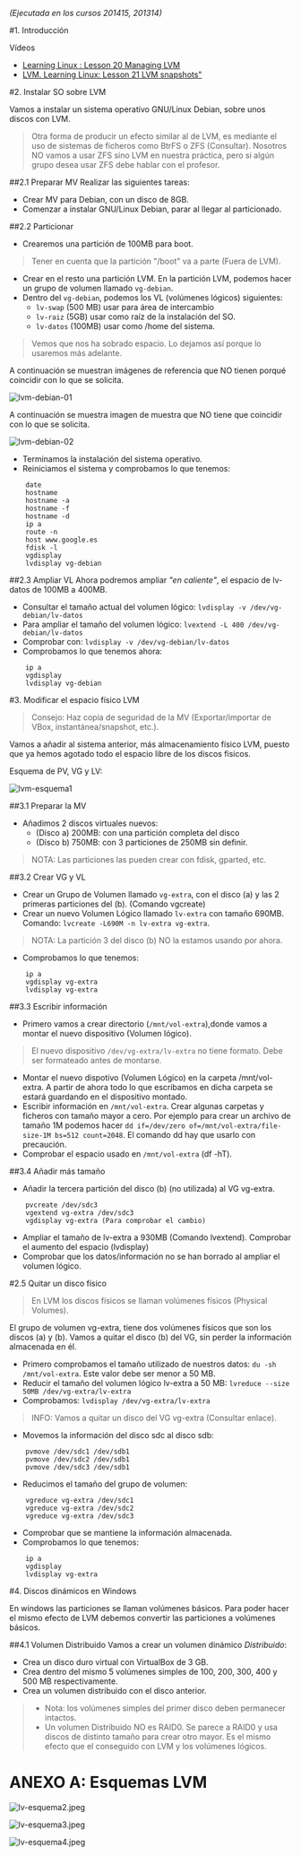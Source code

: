 *(Ejecutada en los cursos 201415, 201314)*

#1. Introducción

Vídeos
* [Learning Linux : Lesson 20 Managing LVM](https://youtu.be/m9SNN6IWyZo?list=PL3E447E094F7E3EBB)
* [LVM. Learning Linux: Lesson 21 LVM snapshots"](https://youtu.be/N8rUlYL2O_g?list=PL3E447E094F7E3EBB)

#2. Instalar SO sobre LVM

Vamos a instalar un sistema operativo GNU/Linux Debian, sobre unos discos con LVM.

> Otra forma de producir un efecto similar al de LVM, es mediante el uso de 
sistemas de ficheros como BtrFS o ZFS (Consultar).
> Nosotros NO vamos a usar ZFS sino LVM en nuestra práctica, pero si algún 
grupo desea usar ZFS debe hablar con el profesor.

##2.1 Preparar MV
Realizar las siguientes tareas:
* Crear MV para Debian, con un disco de 8GB.
* Comenzar a instalar GNU/Linux Debian, parar al llegar al particionado.

##2.2 Particionar

* Crearemos una partición de 100MB para boot. 
> Tener en cuenta que la partición "/boot" va a parte (Fuera de LVM).
* Crear en el resto una partición LVM. En la partición LVM, podemos hacer 
un grupo de volumen llamado `vg-debian`.
* Dentro del `vg-debian`, podemos los VL (volúmenes lógicos) siguientes:
    * `lv-swap` (500 MB) usar para área de intercambio
    * `lv-raiz` (5GB) usar como raíz de la instalación del SO.
    * `lv-datos` (100MB) usar como /home del sistema.
> Vemos que nos ha sobrado espacio. Lo dejamos así porque lo usaremos más adelante.

A continuación se muestran imágenes de referencia que NO tienen porqué coincidir con lo que se solicita.

![lvm-debian-01](./images/lvm-debian-01.png)

A continuación se muestra imagen de muestra que NO tiene que coincidir con lo que se solicita.

![lvm-debian-02](./images/lvm-debian-02.png)

* Terminamos la instalación del sistema operativo.
* Reiniciamos el sistema y comprobamos lo que tenemos:
```
    date
    hostname
    hostname -a
    hostname -f
    hostname -d
    ip a
    route -n
    host www.google.es
    fdisk -l
    vgdisplay
    lvdisplay vg-debian
```
      
##2.3 Ampliar VL
Ahora podremos ampliar *"en caliente"*, el espacio de lv-datos de 100MB a 400MB.

* Consultar el tamaño actual del volumen lógico: `lvdisplay -v /dev/vg-debian/lv-datos`
* Para ampliar el tamaño del volumen lógico: `lvextend -L 400 /dev/vg-debian/lv-datos`
* Comprobar con: `lvdisplay -v /dev/vg-debian/lv-datos`
* Comprobamos lo que tenemos ahora:
```
    ip a
    vgdisplay
    lvdisplay vg-debian
```

#3. Modificar el espacio físico LVM

> Consejo: Haz copia de seguridad de la MV (Exportar/importar de VBox, instantánea/snapshot, etc.).

Vamos a añadir al sistema anterior, más almacenamiento físico LVM, puesto que ya hemos agotado 
todo el espacio libre de los discos físicos.

Esquema de PV, VG y LV:

![lvm-esquema1](./images/lvm-esquema1.jpeg)

##3.1 Preparar la MV
* Añadimos 2 discos virtuales nuevos:
    * (Disco a) 200MB: con una partición completa del disco
    * (Disco b) 750MB: con 3 particiones de 250MB sin definir.
> NOTA: Las particiones las pueden crear con fdisk, gparted, etc.

##3.2 Crear VG y VL

* Crear un Grupo de Volumen llamado `vg-extra`, con el disco (a) y las 2 
primeras particiones del (b). (Comando vgcreate)
* Crear un nuevo Volumen Lógico llamado `lv-extra` con tamaño 690MB. 
Comando: `lvcreate -L690M -n lv-extra vg-extra`.

> NOTA: La partición 3 del disco (b) NO la estamos usando por ahora.
* Comprobamos lo que tenemos:
```
    ip a
    vgdisplay vg-extra
    lvdisplay vg-extra
```
          
##3.3 Escribir información

* Primero vamos a crear directorio (`/mnt/vol-extra`),donde vamos a montar el nuevo dispositivo (Volumen lógico).
> El nuevo dispositivo `/dev/vg-extra/lv-extra` no tiene formato. Debe ser formateado antes de montarse.
* Montar el nuevo dispotivo (Volumen Lógico) en la carpeta /mnt/vol-extra. 
A partir de ahora todo lo que escribamos en dicha carpeta se estará guardando en el dispositivo montado.
* Escribir información en `/mnt/vol-extra`. Crear algunas carpetas y ficheros con tamaño mayor a cero. 
Por ejemplo para crear un archivo de tamaño 1M podemos hacer `dd if=/dev/zero of=/mnt/vol-extra/file-size-1M bs=512 count=2048`. 
El comando dd hay que usarlo con precaución.
* Comprobar el espacio usado en `/mnt/vol-extra` (df -hT).

##3.4 Añadir más tamaño

* Añadir la tercera partición del disco (b) (no utilizada) al VG vg-extra.
```
    pvcreate /dev/sdc3
    vgextend vg-extra /dev/sdc3
    vgdisplay vg-extra (Para comprobar el cambio)
```
* Ampliar el tamaño de lv-extra a 930MB (Comando lvextend). Comprobar el aumento del espacio (lvdisplay)
* Comprobar que los datos/información no se han borrado al ampliar el volumen lógico.

#2.5 Quitar un disco físico

> En LVM los discos físicos se llaman volúmenes físicos (Physical Volumes). 

El grupo de volumen vg-extra, tiene dos volúmenes físicos que son los discos (a) y (b). 
Vamos a quitar el disco (b) del VG, sin perder la información almacenada en él.

* Primero comprobamos el tamaño utilizado de nuestros datos: `du -sh /mnt/vol-extra`. 
Este valor debe ser menor a 50 MB.
* Reducir el tamaño del volumen lógico lv-extra a 50 MB: `lvreduce --size 50MB /dev/vg-extra/lv-extra`
* Comprobamos: `lvdisplay /dev/vg-extra/lv-extra`

> INFO: Vamos a quitar un disco del VG vg-extra (Consultar enlace).

* Movemos la información del disco sdc al disco sdb:
```
    pvmove /dev/sdc1 /dev/sdb1
    pvmove /dev/sdc2 /dev/sdb1
    pvmove /dev/sdc3 /dev/sdb1
```
* Reducimos el tamaño del grupo de volumen:
```
    vgreduce vg-extra /dev/sdc1
    vgreduce vg-extra /dev/sdc2
    vgreduce vg-extra /dev/sdc3
```
* Comprobar que se mantiene la información almacenada.
* Comprobamos lo que tenemos:
```
    ip a
    vgdisplay
    lvdisplay vg-extra
```

#4. Discos dinámicos en Windows

En windows las particiones se llaman volúmenes básicos. Para poder hacer el mismo
efecto de LVM debemos convertir las particiones a volúmenes básicos.

##4.1 Volumen Distribuido
Vamos a crear un volumen dinámico *Distribuido*:
* Crea un disco duro virtual con VirtualBox de 3 GB.
* Crea dentro del mismo 5 volúmenes simples de 100, 200, 300, 400 y 500 MB respectivamente.
* Crea un volumen distribuido con el disco anterior.

> * Nota: los volúmenes simples del primer disco deben permanecer intactos.
> * Un volumen Distribuido NO es RAID0. Se parece a RAID0 y usa discos de distinto tamaño
para crear otro mayor. Es el mismo efecto que el conseguido con LVM y los volúmenes lógicos.


# ANEXO A: Esquemas LVM

![lv-esquema2.jpeg](./images/lvm-esquema2.jpeg)

![lv-esquema3.jpeg](./images/lvm-esquema3.jpeg)

![lv-esquema4.jpeg](./images/lvm-esquema4.jpeg)
